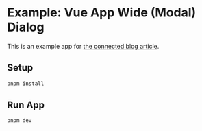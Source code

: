 # Example: Vue App Wide (Modal) Dialog

This is an example app for [the connected blog article](https://visualjerk.github.io/visualjerk-blog/articles/vue-app-wide-modal-dialogs).

## Setup

```sh
pnpm install
```

## Run App

```sh
pnpm dev
```
